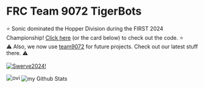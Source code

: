 ###
# FRC Team 9072 TigerBots
⭐ Sonic dominated the Hopper Division during the FIRST 2024 Championship! [Click here](https://github.com/team9072/Swerve2024) (or the card below) to check out the code. ⭐
<br>
⚠️ Also, we now use [team9072](https://github.com/team9072) for future projects. Check out our latest stuff there. ⚠️
<br>
<br>
[![Swerve2024!](https://github-readme-stats.vercel.app/api/pin/?username=team9072&repo=swerve2024&theme=chartreuse-dark)](https://github.com/team9072/swerve2024)

<img src="https://github-readme-stats.vercel.app/api/top-langs?username=tigerbotscsp&show_icons=true&locale=en&layout=compact&theme=chartreuse-dark" alt="ovi" />
<img align="center" src="https://github-readme-stats.vercel.app/api?username=tigerbotscsp&include_all_commits=true&count_private=true&show_icons=true&line_height=20&title_color=2B5BBD&icon_color=1124BB&text_color=A1A1A1&bg_color=0,000000,130F40" alt="my Github Stats"/>
<br>

<!--
**TigerBotsCSP/TigerBotsCSP** is a ✨ _special_ ✨ repository because its `README.md` (this file) appears on your GitHub profile.

Here are some ideas to get you started:

- 🔭 I’m currently working on ...
- 🌱 I’m currently learning ...
- 👯 I’m looking to collaborate on ...
- 🤔 I’m looking for help with ...
- 💬 Ask me about ...
- 📫 How to reach me: ...
- 😄 Pronouns: ...
- ⚡ Fun fact: ...
-->
